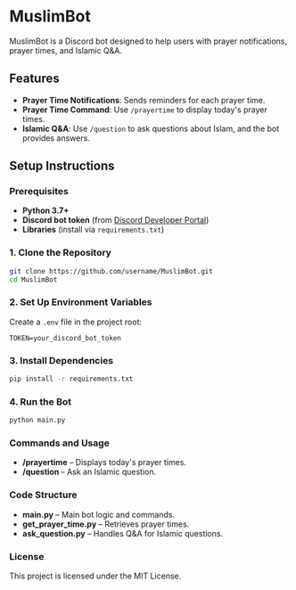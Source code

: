 
# MuslimBot

MuslimBot is a Discord bot designed to help users with prayer notifications, prayer times, and Islamic Q&A.

## Features

- **Prayer Time Notifications**: Sends reminders for each prayer time.
- **Prayer Time Command**: Use `/prayertime` to display today's prayer times.
- **Islamic Q&A**: Use `/question` to ask questions about Islam, and the bot provides answers.

## Setup Instructions

### Prerequisites

- **Python 3.7+**
- **Discord bot token** (from [Discord Developer Portal](https://discord.com/developers/applications))
- **Libraries** (install via `requirements.txt`)

### 1. Clone the Repository
```bash
git clone https://github.com/username/MuslimBot.git
cd MuslimBot
```

### 2. Set Up Environment Variables

Create a `.env` file in the project root:
```
TOKEN=your_discord_bot_token
```

### 3. Install Dependencies

```bash
pip install -r requirements.txt
```

### 4. Run the Bot

```bash
python main.py
```

### Commands and Usage

- **/prayertime** – Displays today's prayer times.
- **/question <query>** – Ask an Islamic question.

### Code Structure

- **main.py** – Main bot logic and commands.
- **get_prayer_time.py** – Retrieves prayer times.
- **ask_question.py** – Handles Q&A for Islamic questions.

### License

This project is licensed under the MIT License.

